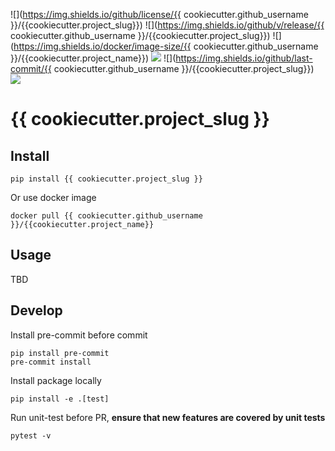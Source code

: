 ![](https://img.shields.io/github/license/{{ cookiecutter.github_username }}/{{cookiecutter.project_slug}})
![](https://img.shields.io/github/v/release/{{ cookiecutter.github_username }}/{{cookiecutter.project_slug}})
![](https://img.shields.io/docker/image-size/{{ cookiecutter.github_username }}/{{cookiecutter.project_name}})
![](https://img.shields.io/pypi/dm/{{cookiecutter.project_slug}})
![](https://img.shields.io/github/last-commit/{{ cookiecutter.github_username }}/{{cookiecutter.project_slug}})
![](https://img.shields.io/pypi/pyversions/{{cookiecutter.project_slug}})

# {{ cookiecutter.project_slug }}

## Install

`pip install {{ cookiecutter.project_slug }}`

Or use docker image

`docker pull {{ cookiecutter.github_username }}/{{cookiecutter.project_name}}`

## Usage

TBD

## Develop

Install pre-commit before commit

```
pip install pre-commit
pre-commit install
```

Install package locally

```
pip install -e .[test]
```

Run unit-test before PR, **ensure that new features are covered by unit tests**

```
pytest -v
```
